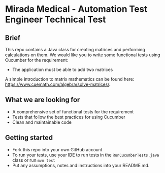 # Mirada Medical - Automation Test Engineer Technical Test

## Brief

This repo contains a Java class for creating matrices and performing calculations on them. We would like you to write some functional tests using Cucumber for the requirement:
- The application must be able to add two matrices

A simple introduction to matrix mathematics can be found here: https://www.cuemath.com/algebra/solve-matrices/.

## What we are looking for

- A comprehensive set of functional tests for the requirement
- Tests that follow the best practices for using Cucumber
- Clean and maintainable code

## Getting started

- Fork this repo into your own GitHub account
- To run your tests, use your IDE to run tests in the `RunCucumberTests.java` class or run `mvn test`
- Put any assumptions, notes and instructions into your README.md.